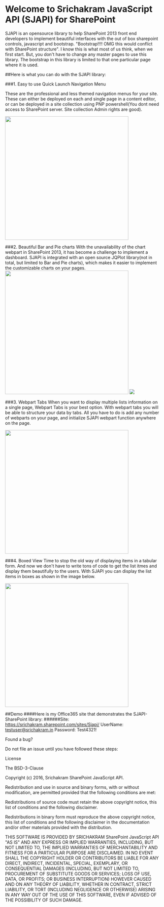 # Welcome to Srichakram JavaScript API (SJAPI) for SharePoint

SJAPI is an opensource library to help SharePoint 2013 front end developers to implement beautiful interfaces with the out of box sharepoint controls, javascript and bootstrap. "Bootstrap!!!! OMG this would conflict with SharePoint structure". I know this is what most of us think, when we first start. But, you don't have to change any master pages to use this library. The bootstrap in this library is limited to that one particular page where it is used. 

##Here is what you can do with the SJAPI library:

###1. Easy to use Quick Launch Navigation Menu

These are the professional and less themed navigation menus for your site. These can either be deployed on each and single page in a content editor, or can be deployed in a site collection using PNP powershell(You dont need access to SharePoint server. Site collection Admin rights are good).

<!--![Alt text](https://raw.githubusercontent.com/Srichakram/SJAPI/master/Navigation/Capture.PNG?raw=true)-->
<img src="https://raw.githubusercontent.com/Srichakram/SJAPI/master/Navigation/Capture.PNG" height="400px">

###2. Beautiful Bar and Pie charts
With the unavailability of the chart webpart in SharePoint 2013, it has become a challenge to implement a dashboard. SJAPI is integrated with an open source JQPlot library(not in total, but limited to Bar and Pie charts), which makes it easier to implement the customizable charts on your pages. 
<img src="https://raw.githubusercontent.com/Srichakram/SJAPI/master/Graphs/Capture1.PNG" height="400px">
<img src="https://raw.githubusercontent.com/Srichakram/SJAPI/master/Graphs/Capture2.PNG">

###3. Webpart Tabs
When you want to display multiple lists information on a single page, Webpart Tabs is your best option. With webpart tabs you will be able to structure your data by tabs. All you have to do is add any number of webparts on your page, and initialize SJAPI webpart function anywhere on the page.

<!-- ![Alt text](https://raw.githubusercontent.com/Srichakram/SJAPI/master/Webpart%20Tabs/Capture.PNG?raw=true) -->
<img src="https://raw.githubusercontent.com/Srichakram/SJAPI/master/Webpart%20Tabs/Capture.PNG" height="400px">


###4. Boxed View
Time to stop the old way of displaying items in a tabular form. And now we don't have to write tons of code to get the list itmes and display them beautifully to the users. With SJAPI you can display the list items in boxes as shown in the image below. 

<img src="https://raw.githubusercontent.com/Srichakram/SJAPI/master/Boxed%20List%20View/Capture.PNG" height="400px">
 



##Demo
####Here is my Office365 site that demonstrates the SJAPI-SharePoint library: 
######Site: https://srichakram.sharepoint.com/sites/Sjapi/ 
      UserName: testuser@srichakram.in 
      Password: Test4321!


Found a bug?

Do not file an issue until you have followed these steps:




License

The BSD-3-Clause

Copyright (c) 2016, Srichakram SharePoint JavaScript API.

Redistribution and use in source and binary forms, with or without modification, are permitted provided that the following conditions are met:

Redistributions of source code must retain the above copyright notice, this list of conditions and the following disclaimer.

Redistributions in binary form must reproduce the above copyright notice, this list of conditions and the following disclaimer in the documentation and/or other materials provided with the distribution.


THIS SOFTWARE IS PROVIDED BY SRICHAKRAM SharePoint JavaScript API "AS IS" AND ANY EXPRESS OR IMPLIED WARRANTIES, INCLUDING, BUT NOT LIMITED TO, THE IMPLIED WARRANTIES OF MERCHANTABILITY AND FITNESS FOR A PARTICULAR PURPOSE ARE DISCLAIMED. IN NO EVENT SHALL THE COPYRIGHT HOLDER OR CONTRIBUTORS BE LIABLE FOR ANY DIRECT, INDIRECT, INCIDENTAL, SPECIAL, EXEMPLARY, OR CONSEQUENTIAL DAMAGES (INCLUDING, BUT NOT LIMITED TO, PROCUREMENT OF SUBSTITUTE GOODS OR SERVICES; LOSS OF USE, DATA, OR PROFITS; OR BUSINESS INTERRUPTION) HOWEVER CAUSED AND ON ANY THEORY OF LIABILITY, WHETHER IN CONTRACT, STRICT LIABILITY, OR TORT (INCLUDING NEGLIGENCE OR OTHERWISE) ARISING IN ANY WAY OUT OF THE USE OF THIS SOFTWARE, EVEN IF ADVISED OF THE POSSIBILITY OF SUCH DAMAGE.
